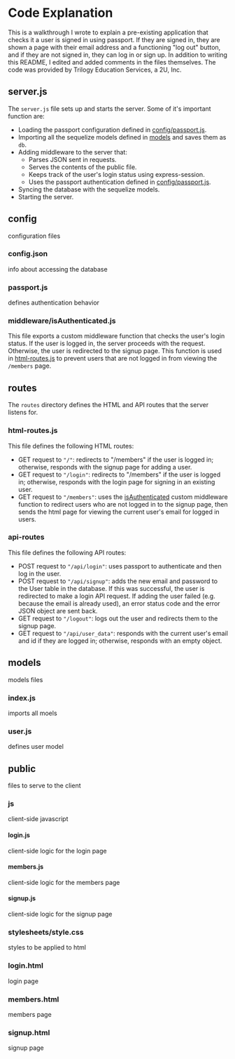 # Code Explanation

This is a walkthrough I wrote to explain a pre-existing application that checks it a user is signed in using passport. If they are signed in, they are shown a page with their email address and a functioning "log out" button, and if they are not signed in, they can log in or sign up. In addition to writing this README, I edited and added comments in the files themselves. The code was provided by Trilogy Education Services, a 2U, Inc.

## server.js

The `server.js` file sets up and starts the server. Some of it's important function are:

* Loading the passport configuration defined in [config/passport.js](#passport.js).
* Importing all the sequelize models defined in [models](#models) and saves them as `db`.
* Adding middleware to the server that:
    * Parses JSON sent in requests.
    * Serves the contents of the public file.
    * Keeps track of the user's login status using express-session.
    * Uses the passport authentication defined in [config/passport.js](#passport.js).
* Syncing the database with the sequelize models.
* Starting the server.

## config

configuration files

### config.json

info about accessing the database

### passport.js

defines authentication behavior

### middleware/isAuthenticated.js

This file exports a custom middleware function that checks the user's login status. If the user is logged in, the server proceeds with the request. Otherwise, the user is redirected to the signup page. This function is used in [html-routes.js](#html-routes.js) to prevent users that are not logged in from viewing the `/members` page.

## routes

The `routes` directory defines the HTML and API routes that the server listens for.

### html-routes.js

This file defines the following HTML routes:

* GET request to `"/"`: redirects to "/members" if the user is logged in; otherwise, responds with the signup page for adding a user.
* GET request to `"/login"`: redirects to "/members" if the user is logged in; otherwise, responds with the login page for signing in an existing user.
* GET request to `"/members"`: uses the [isAuthenticated](#middleware/isAuthenticated.js) custom middleware function to redirect users who are not logged in to the signup page, then sends the html page for viewing the current user's email for logged in users.

### api-routes

This file defines the following API routes:

* POST request to `"/api/login"`: uses passport to authenticate and then log in the user.
* POST request to `"/api/signup"`: adds the new email and password to the User table in the database. If this was successful, the user is redirected to make a login API request. If adding the user failed (e.g. because the email is already used), an error status code and the error JSON object are sent back.
* GET request to `"/logout"`: logs out the user and redirects them to the signup page.
* GET request to `"/api/user_data"`: responds with the current user's email and id if they are logged in; otherwise, responds with an empty object.

## models

models files

### index.js

imports all moels

### user.js

defines user model

## public

files to serve to the client

### js

client-side javascript

#### login.js

client-side logic for the login page

#### members.js

client-side logic for the members page

#### signup.js

client-side logic for the signup page

### stylesheets/style.css

styles to be applied to html

### login.html

login page

### members.html

members page

### signup.html

signup page